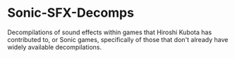 # Sonic-SFX-Decomps
Decompilations of sound effects within games that Hiroshi Kubota has contributed to, or Sonic games, specifically of those that don't already have widely available decompilations. 
